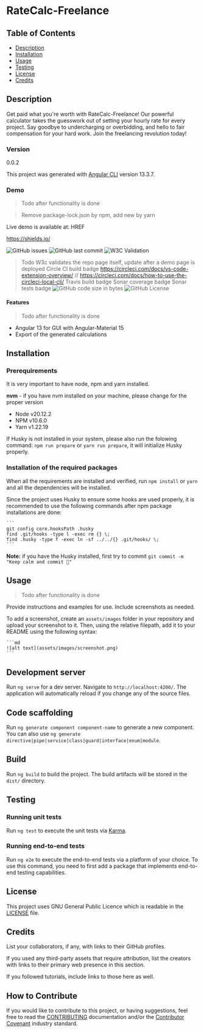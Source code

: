 # RateCalc-Freelance

## Table of Contents

-   [Description](#description)
-   [Installation](#installation)
-   [Usage](#usage)
-   [Testing](#testing)
-   [License](#license)
-   [Credits](#credits)


## Description

Get paid what you're worth with RateCalc-Freelance! Our powerful calculator takes the guesswork out of setting your hourly rate for every project. Say goodbye to undercharging or overbidding, and hello to fair compensation for your hard work. Join the freelancing revolution today!

### Version

0.0.2

This project was generated with [Angular CLI](https://github.com/angular/angular-cli) version 13.3.7.

### Demo

> Todo after functionality is done

> Remove package-lock.json by npm, add new by yarn

Live demo is available at: HREF

https://shields.io/

![GitHub issues](https://img.shields.io/github/issues-raw/CreativeZoller/ratecalc-freelance?logo=issues)
![GitHub last commit](https://img.shields.io/github/last-commit/CreativeZoller/ratecalc-freelance?logo=last%20commit)
![W3C Validation](https://img.shields.io/w3c-validation/default?targetUrl=https%3A%2F%2Fgithub.com%2FCreativeZoller%2FRateCalc-Freelance)
> Todo W3c validates the repo page itself, update after a demo page is deployed
> Circle CI build badge https://circleci.com/docs/vs-code-extension-overview/ // https://circleci.com/docs/how-to-use-the-circleci-local-cli/
> Travis build badge
> Sonar coverage badge
> Sonar tests badge
![GitHub code size in bytes](https://img.shields.io/github/languages/code-size/CreativeZoller/RateCalc-Freelance)
![GitHub License](https://img.shields.io/github/license/CreativeZoller/RateCalc-Freelance)


#### Features

> Todo after functionality is done

- Angular 13 for GUI with Angular-Material 15
- Export of the generated calculations

## Installation

### Prerequirements

It is very important to have node, npm and yarn installed.

**nvm** - if you have nvm installed on your machine, please change for the proper version

-   Node v20.12.2
-   NPM v10.6.0
-   Yarn v1.22.19

If Husky is not installed in your system, please also run the folowing command: `npm run prepare` or `yarn run prepare`, it will initialize Husky properly.

### Installation of the required packages

When all the requirements are installed and verified, run `npm install` or `yarn` and all the dependencies will be installed.

Since the project uses Husky to ensure some hooks are used properly, it is recommended to use the following commands after npm package installations are done:

    ```
    git config core.hooksPath .husky
    find .git/hooks -type l -exec rm {} \;
    find .husky -type f -exec ln -sf ../../{} .git/hooks/ \;
    ```

**Note:** if you have the Husky installed, first try to commit `git commit -m "Keep calm and commit 🎉"`

## Usage

> Todo after functionality is done

Provide instructions and examples for use. Include screenshots as needed.

To add a screenshot, create an `assets/images` folder in your repository and upload your screenshot to it. Then, using the relative filepath, add it to your README using the following syntax:

    ```md
    ![alt text](assets/images/screenshot.png)
    ```

## Development server

Run `ng serve` for a dev server. Navigate to `http://localhost:4200/`. The application will automatically reload if you change any of the source files.

## Code scaffolding

Run `ng generate component component-name` to generate a new component. You can also use `ng generate directive|pipe|service|class|guard|interface|enum|module`.

## Build

Run `ng build` to build the project. The build artifacts will be stored in the `dist/` directory.

## Testing

### Running unit tests

Run `ng test` to execute the unit tests via [Karma](https://karma-runner.github.io).

### Running end-to-end tests

Run `ng e2e` to execute the end-to-end tests via a platform of your choice. To use this command, you need to first add a package that implements end-to-end testing capabilities.

## License

This project uses GNU General Public Licence which is readable in the [LICENSE](LICENSE) file.

## Credits

List your collaborators, if any, with links to their GitHub profiles.

If you used any third-party assets that require attribution, list the creators with links to their primary web presence in this section.

If you followed tutorials, include links to those here as well.

## How to Contribute

If you would like to contribute to this project, or having suggestions, feel free to read the [CONTRIBUTING](CONTRIBUTING.md) documentation and/or the [Contributor Covenant](https://www.contributor-covenant.org/) industry standard.
